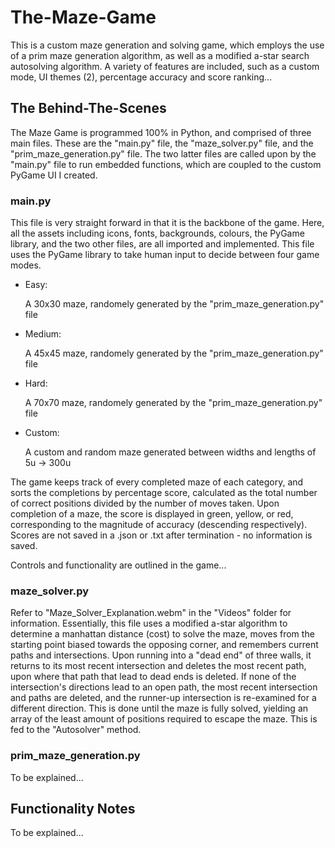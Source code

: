 # The-Maze-Game
This is a custom maze generation and solving game, which employs the use of a prim maze generation algorithm, as well as a modified a-star search autosolving algorithm. A variety of features are included, such as a custom mode, UI themes (2), percentage accuracy and score ranking...

## The Behind-The-Scenes
The Maze Game is programmed 100% in Python, and comprised of three main files. These are the "main.py" file, the "maze_solver.py" file, and the "prim_maze_generation.py" file. The two latter files are called upon by the "main.py" file to run embedded functions, which are coupled to the custom PyGame UI I created. 

### main.py
This file is very straight forward in that it is the backbone of the game. Here, all the assets including icons, fonts, backgrounds, colours, the PyGame library, and the two other files, are all imported and implemented. This file uses the PyGame library to take human input to decide between four game modes.
- Easy:

  A 30x30 maze, randomely generated by the "prim_maze_generation.py" file
- Medium:

  A 45x45 maze, randomely generated by the "prim_maze_generation.py" file
- Hard:

  A 70x70 maze, randomely generated by the "prim_maze_generation.py" file
- Custom:

  A custom and random maze generated between widths and lengths of 5u -> 300u

The game keeps track of every completed maze of each category, and sorts the completions by percentage score, calculated as the total number of correct positions divided by the number of moves taken. Upon completion of a maze, the score is displayed in green, yellow, or red, corresponding to the magnitude of accuracy (descending respectively). Scores are not saved in a .json or .txt after termination - no information is saved.

Controls and functionality are outlined in the game...

### maze_solver.py
Refer to "Maze_Solver_Explanation.webm" in the "Videos" folder for information. 
Essentially, this file uses a modified a-star algorithm to determine a manhattan distance (cost) to solve the maze, moves from the starting point biased towards the opposing corner, and remembers current paths and intersections. Upon running into a "dead end" of three walls, it returns to its most recent intersection and deletes the most recent path, upon where that path that lead to dead ends is deleted. If none of the intersection's directions lead to an open path, the most recent intersection and paths are deleted, and the runner-up intersection is re-examined for a different direction. This is done until the maze is fully solved, yielding an array of the least amount of positions required to escape the maze. This is fed to the "Autosolver" method. 

### prim_maze_generation.py
To be explained...

## Functionality Notes
To be explained...
